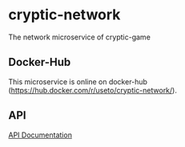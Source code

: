 # cryptic-network
The network microservice of cryptic-game

## Docker-Hub

This microservice is online on docker-hub (https://hub.docker.com/r/useto/cryptic-network/).

## API 

[API Documentation](https://github.com/cryptic-game/cryptic-network/wiki)
